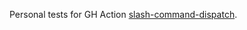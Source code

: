 Personal tests for GH Action [slash-command-dispatch](https://github.com/peter-evans/slash-command-dispatch).
